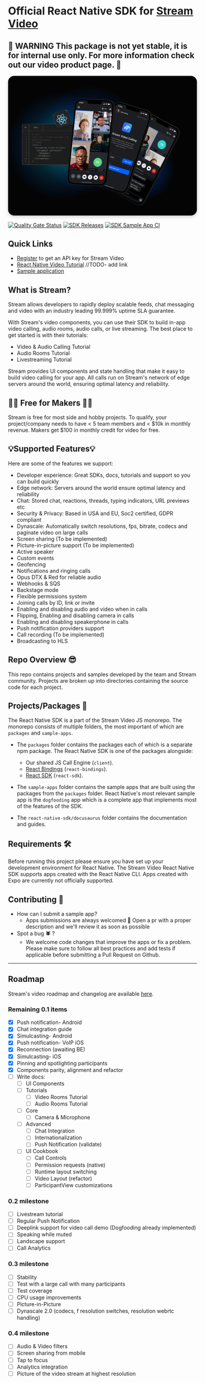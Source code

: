 # Official React Native SDK for [Stream Video](https://getstream.io/video/docs/)
## 🚧 WARNING This package is not yet stable, it is for internal use only. For more information check out our video product page. 🚧

<img src="../../.readme-assets/Github-Graphic-React.jpg" alt="Stream Video for React Header image" style="box-shadow: 0 3px 10px rgb(0 0 0 / 0.2); border-radius: 1rem" />

[![Quality Gate Status](https://sonarcloud.io/api/project_badges/measure?project=GetStream_stream-video-js&metric=alert_status&token=fdc1439303911957da9c7ff2ce505f94c3c14d36)](https://sonarcloud.io/summary/new_code?id=GetStream_stream-video-js)
[![SDK Releases](https://img.shields.io/github/v/release/GetStream/stream-video-js)](https://github.com/GetStream/stream-video-js/releases)
[![SDK Sample App CI](https://github.com/GetStream/stream-video-js/workflows/React%20Native%20Dogfood%20Release/badge.svg)](https://github.com/GetStream/stream-video-js/actions/workflows/react-native-workflow.yml)

## **Quick Links**
- [Register](https://getstream.io/chat/trial/) to get an API key for Stream Video
- [React Native Video Tutorial]() //TODO- add link
- [Sample application](https://github.com/GetStream/stream-video-js/tree/main/sample-apps/react-native/dogfood)

## **What is Stream?**

Stream allows developers to rapidly deploy scalable feeds, chat messaging and video with an industry leading 99.999% uptime SLA guarantee.

With Stream's video components, you can use their SDK to build in-app video calling, audio rooms, audio calls, or live streaming. The best place to get started is with their tutorials:

- Video & Audio Calling Tutorial
- Audio Rooms Tutorial
- Livestreaming Tutorial

Stream provides UI components and state handling that make it easy to build video calling for your app. All calls run on Stream's network of edge servers around the world, ensuring optimal latency and reliability.

## 👩‍💻 Free for Makers 👨‍💻

Stream is free for most side and hobby projects. To qualify, your project/company needs to have < 5 team members and < $10k in monthly revenue. Makers get $100 in monthly credit for video for free.

## 💡Supported Features💡

Here are some of the features we support:
- Developer experience: Great SDKs, docs, tutorials and support so you can build quickly
- Edge network: Servers around the world ensure optimal latency and reliability
- Chat: Stored chat, reactions, threads, typing indicators, URL previews etc
- Security & Privacy: Based in USA and EU, Soc2 certified, GDPR compliant
- Dynascale: Automatically switch resolutions, fps, bitrate, codecs and paginate video on large calls
- Screen sharing (To be implemented)
- Picture-in-picture support (To be implemented)
- Active speaker
- Custom events
- Geofencing
- Notifications and ringing calls
- Opus DTX & Red for reliable audio
- Webhooks & SQS
- Backstage mode
- Flexible permissions system
- Joining calls by ID, link or invite
- Enabling and disabling audio and video when in calls
- Flipping, Enabling and disabling camera in calls
- Enabling and disabling speakerphone in calls
- Push notification providers support
- Call recording (To be implemented)
- Broadcasting to HLS

## **Repo Overview** 😎
This repo contains projects and samples developed by the team and Stream community. 
Projects are broken up into directories containing the source code for each project.

## **Projects/Packages 🚀**
The React Native SDK is a part of the Stream Video JS monorepo. 
The monorepo consists of multiple folders, the most important of which are `packages` and `sample-apps`.
- The `packages` folder contains the packages each of which is a separate npm package. The React Native SDK is one of the packages alongside:
  - Our shared JS Call Engine (`client`).
  - [React Bindings](../react-bindings) (`react-bindings`).
  - [React SDK](../react-sdk#official-react-sdk-for-stream-video) (`react-sdk`).
  
- The `sample-apps` folder contains the sample apps that are built using the packages from the `packages` folder. 
React Native's most relevant sample app is the `dogfooding` app which is a complete app that implements most of the features of the SDK.

- The `react-native-sdk/docusaurus` folder contains the documentation and guides.


## **Requirements** 🛠
Before running this project please ensure you have set up your development environment for React Native. 
The Stream Video React Native SDK supports apps created with the React Native CLI.
Apps created with Expo are currently not officially supported.


## **Contributing** 🤝
- How can I submit a sample app?
    - Apps submissions are always welcomed 🥳 Open a pr with a proper description and we'll review it as soon as possible
- Spot a bug 🕷 ?
    - We welcome code changes that improve the apps or fix a problem. Please make sure to follow all best practices and add tests if applicable before submitting a Pull Request on Github.

---
## Roadmap
Stream's video roadmap and changelog are available [here](https://github.com/GetStream/protocol/discussions/127). 

### Remaining 0.1 items
- [x] Push notification- Android
- [x] Chat integration guide
- [x] Simulcasting- Android
- [x] Push notification- VoIP iOS
- [x] Reconnection (awaiting BE)
- [x] Simulcasting- iOS
- [x] Pinning and spotlighting participants
- [x] Components parity, alignment and refactor
- [ ] Write docs:
  - [ ] UI Components
  - [ ] Tutorials
    - [ ] Video Rooms Tutorial
    - [ ] Audio Rooms Tutorial
  - [ ] Core
    - [ ] Camera & Microphone
  - [ ] Advanced
    - [ ] Chat Integration
    - [ ] Internationalization
    - [ ] Push Notification (validate)
  - [ ] UI Cookbook
    - [ ] Call Controls
    - [ ] Permission requests (native)
    - [ ] Runtime layout switching
    - [ ] Video Layout (refactor)
    - [ ] ParticipantView customizations

### 0.2 milestone
- [ ] Livestream tutorial
- [ ] Regular Push Notification
- [ ] Deeplink support for video call demo (Dogfooding already implemented)
- [ ] Speaking while muted
- [ ] Landscape support
- [ ] Call Analytics

### 0.3 milestone
- [ ] Stability
- [ ] Test with a large call with many participants
- [ ] Test coverage
- [ ] CPU usage improvements
- [ ] Picture-in-Picture
- [ ] Dynascale 2.0 (codecs, f resolution switches, resolution webrtc handling)

### 0.4 milestone
- [ ] Audio & Video filters
- [ ] Screen sharing from mobile
- [ ] Tap to focus
- [ ] Analytics integration
- [ ] Picture of the video stream at highest resolution
